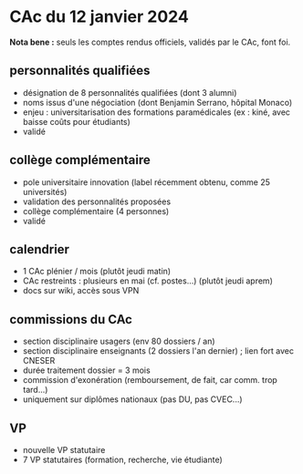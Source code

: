 # CAc du 12 janvier 2024

**Nota bene :** seuls les comptes rendus officiels, validés par le CAc, font foi.

## personnalités qualifiées 
- désignation de 8 personnalités qualifiées (dont 3 alumni) 
- noms issus d'une négociation (dont Benjamin Serrano, hôpital Monaco)
- enjeu : universitarisation des formations paramédicales (ex : kiné, avec baisse coûts pour étudiants)
- validé

## collège complémentaire 
- pole universitaire innovation (label récemment obtenu, comme 25 universités)
- validation des personnalités proposées
- collège complémentaire (4 personnes) 
- validé

## calendrier
- 1 CAc plénier / mois (plutôt jeudi matin)
- CAc restreints : plusieurs en mai (cf. postes...) (plutôt jeudi aprem)
- docs sur wiki, accès sous VPN

## commissions du CAc
- section disciplinaire usagers (env 80 dossiers / an)
- section disciplinaire enseignants (2 dossiers l'an dernier) ; lien fort avec CNESER
- durée traitement dossier = 3 mois
- commission d'exonération (remboursement, de fait, car comm. trop tard...)
- uniquement sur diplômes nationaux (pas DU, pas CVEC...)

## VP
- nouvelle VP statutaire 
- 7 VP statutaires (formation, recherche, vie étudiante)
